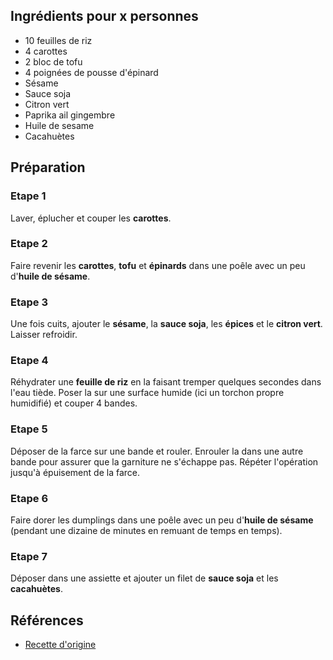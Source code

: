 ## Ingrédients pour x personnes

- 10 feuilles de riz
- 4 carottes
- 2 bloc de tofu
- 4 poignées de pousse d'épinard
- Sésame
- Sauce soja
- Citron vert
- Paprika ail gingembre
- Huile de sesame
- Cacahuètes

## Préparation

### Etape 1

Laver, éplucher et couper les **carottes**.

### Etape 2

Faire revenir les **carottes**, **tofu** et **épinards** dans une poêle avec un peu d'**huile de sésame**.

### Etape 3

Une fois cuits, ajouter le **sésame**, la **sauce soja**, les **épices** et le **citron vert**. Laisser refroidir.

### Etape 4

Réhydrater une **feuille de riz** en la faisant tremper quelques secondes dans l'eau tiède. Poser la sur une surface humide (ici un torchon propre humidifié) et couper 4 bandes.

### Etape 5

Déposer de la farce sur une bande et rouler. Enrouler la dans une autre bande pour assurer que la garniture ne s'échappe pas. Répéter l'opération jusqu'à épuisement de la farce.

### Etape 6

Faire dorer les dumplings dans une poêle avec un peu d'**huile de sésame** (pendant une dizaine de minutes en remuant de temps en temps).

### Etape 7

Déposer dans une assiette et ajouter un filet de **sauce soja** et les **cacahuètes**.

## Références

- [Recette d'origine](https://www.instagram.com/p/C4Dw_VqCXyo/)
